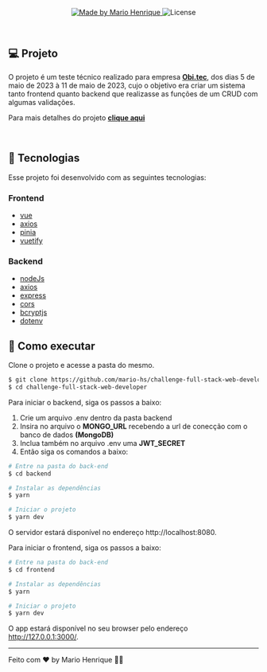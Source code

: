 <!-- <p align="center">
  <img alt="Marvel" src="https://github.com/mario-hs/marvel/blob/main/src/assets/img/logo-marvel-big.svg" width="160px">
</p>
 -->
<p align="center">

   <a href="https://www.linkedin.com/in/mario-hs/">
    <img alt="Made by Mario Henrique" src="https://img.shields.io/static/v1?label=made%20by&message=Mario%20Henrique&color=D61511&labelColor=000000">
  </a>

  <img  src="https://img.shields.io/static/v1?label=license&message=MIT&color=D61511&labelColor=000000" alt="License">
</p>

<br>

## 💻 Projeto

O projeto é um teste técnico realizado para empresa **[Obi.tec](https://obi.tec.br/)**, dos dias 5 de maio de 2023 à 11 de maio de 2023, cujo o objetivo era criar um sistema tanto frontend quanto backend que realizasse as funções de um CRUD com algumas validações.

Para mais detalhes do projeto **[clique aqui](https://github.com/mario-hs/challenge-full-stack-web-developer/blob/main/project/README.md)**

<br>

<!-- ## 🔖 Layout

<h1 align="center">
    <img alt="Marvel" src="https://github.com/mario-hs/marvel/blob/main/cover.png" />
</h1> -->

## 🧪 Tecnologias

Esse projeto foi desenvolvido com as seguintes tecnologias:

### Frontend

- [vue](https://vuejs.org/)
- [axios](https://axios-http.com/ptbr/)
- [pinia](https://pinia.vuejs.org/)
- [vuetify](https://vuetifyjs.com/en/)

### Backend

- [nodeJs](https://nodejs.org/en)
- [axios](https://axios-http.com/ptbr/)
- [express](https://www.npmjs.com/package/express)
- [cors](https://www.npmjs.com/package/cors)
- [bcryptjs](https://www.npmjs.com/package/bcryptjs)
- [dotenv](https://www.npmjs.com/package/dotenv)

## 🚀 Como executar

Clone o projeto e acesse a pasta do mesmo.

```bash
$ git clone https://github.com/mario-hs/challenge-full-stack-web-developer
$ cd challenge-full-stack-web-developer
```

Para iniciar o backend, siga os passos a baixo:

1. Crie um arquivo .env dentro da pasta backend
2. Insira no arquivo o **MONGO_URL** recebendo a url de conecção com o banco de dados **(MongoDB)**
3. Inclua também no arquivo .env uma **JWT_SECRET**
4. Então siga os comandos a baixo:

```bash
# Entre na pasta do back-end
$ cd backend

# Instalar as dependências
$ yarn

# Iniciar o projeto
$ yarn dev
```

O servidor estará disponível no endereço http://localhost:8080.

Para iniciar o frontend, siga os passos a baixo:

```bash
# Entre na pasta do back-end
$ cd frontend

# Instalar as dependências
$ yarn

# Iniciar o projeto
$ yarn dev
```

O app estará disponível no seu browser pelo endereço http://127.0.0.1:3000/.

---

Feito com ❤️ by Mario Henrique 👋🏻

